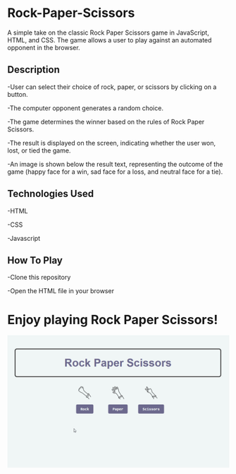 # Rock-Paper-Scissors
A simple take on the classic Rock Paper Scissors game in JavaScript, HTML, and CSS. The game allows a user to play against an automated opponent in the browser.

## Description
-User can select their choice of rock, paper, or scissors by clicking on a button.

-The computer opponent generates a random choice.

-The game determines the winner based on the rules of Rock Paper Scissors.

-The result is displayed on the screen, indicating whether the user won, lost, or tied the game.

-An image is shown below the result text, representing the outcome of the game (happy face for a win, sad face for a loss, and neutral face for a tie).

## Technologies Used
-HTML

-CSS

-Javascript

## How To Play

-Clone this repository

-Open the HTML file in your browser

# Enjoy playing Rock Paper Scissors!
![demo-gif](images/demo1.gif)

